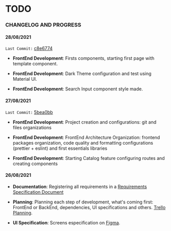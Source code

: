 # TODO

### CHANGELOG AND PROGRESS

#### 28/08/2021

`Last Commit:` [c8e6774](https://github.com/Leanderson-Coelho/translucent-2021/tree/c8e67742cc4a96b35b8c7be565518e90aa1572e1)

- **FrontEnd Development**: Firsts components, starting first page with template component.

- **FrontEnd Development**: Dark Theme configuration and test using Material UI.

- **FrontEnd Development**: Search Input component style made.

#### 27/08/2021

`Last Commit:` [5bea0bb](https://github.com/Leanderson-Coelho/translucent-2021/tree/5bea0bb417d018e7ae09268a83e6856cc7b567de)

- **FrontEnd Development**: Project creation and configurations: git and files organizations

- **FrontEnd Development**: FrontEnd Architecture Organization: frontend packages organization, code quality and formatting configurations (prettier + eslint) and first essentials libraries

- **FrontEnd Development**: Starting Catalog feature configuring routes and creating components

#### 26/08/2021

- **Documentation**: Registering all requirements in a [Requirements Specification Document](https://docs.google.com/document/d/1TRdA4pVpm0aHK1ijPvaXK--YxASX1PJ1Eu3JnZIyg9w/edit?usp=sharing)

- **Planning**: Planning each step of development, what's coming first: FrontEnd or BackEnd, dependencies, UI specifications and others. [Trello Planning](https://trello.com/b/vQCrBBFg/tcinc-frontend-backend-assignment).

- **UI Specification**: Screens especification on [Figma](https://www.figma.com/file/X1gmSa5GvmArgXExC3kJ7t/Requirements-Specification-Document?node-id=0%3A1).
